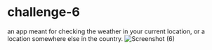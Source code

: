 # challenge-6
an app meant for checking the weather in your current location, or a location somewhere else in the country.
![Screenshot (6)](https://github.com/culligula/challenge-6-weather-app/assets/144569674/0a279a00-cb2a-4a41-9975-7d51f2107eff)

